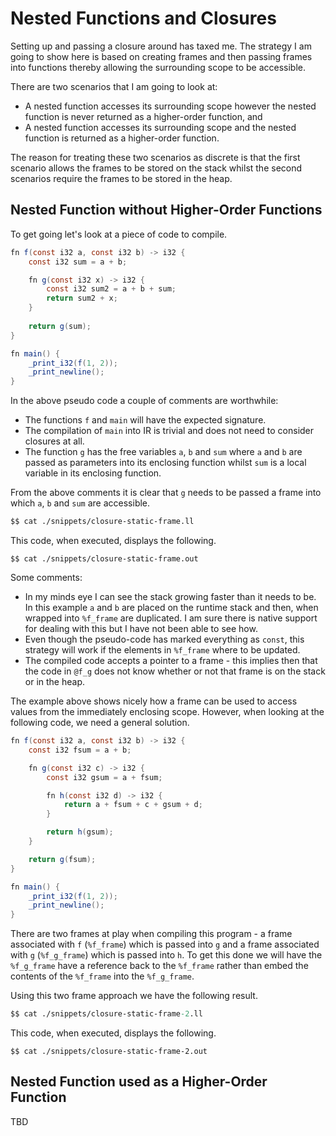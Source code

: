 # Nested Functions and Closures

Setting up and passing a closure around has taxed me.  The strategy I am going to show here is based on creating frames and then passing frames into functions thereby allowing the surrounding scope to be accessible.

There are two scenarios that I am going to look at:

- A nested function accesses its surrounding scope however the nested function is never returned as a higher-order function, and
- A nested function accesses its surrounding scope and the nested function is returned as a higher-order function.

The reason for treating these two scenarios as discrete is that the first scenario allows the frames to be stored on the stack whilst the second scenarios require the frames to be stored in the heap.

## Nested Function without Higher-Order Functions

To get going let's look at a piece of code to compile.

```java
fn f(const i32 a, const i32 b) -> i32 {
    const i32 sum = a + b;

    fn g(const i32 x) -> i32 {
        const i32 sum2 = a + b + sum;
        return sum2 + x;
    }
            
    return g(sum);
}

fn main() {
    _print_i32(f(1, 2));
    _print_newline();
}        
```

In the above pseudo code a couple of comments are worthwhile:

- The functions `f` and `main` will have the expected signature.
- The compilation of `main` into IR is trivial and does not need to consider closures at all.
- The function `g` has the free variables `a`, `b` and `sum` where `a` and `b` are passed as parameters into its enclosing function whilst `sum` is a local variable in its enclosing function.

From the above comments it is clear that `g` needs to be passed a frame into which `a`, `b` and `sum` are accessible.

```llvm
$$ cat ./snippets/closure-static-frame.ll
```

This code, when executed, displays the following.

```
$$ cat ./snippets/closure-static-frame.out
```

Some comments:

- In my minds eye I can see the stack growing faster than it needs to be.  In this example `a` and `b` are placed on the runtime stack and then, when wrapped into `%f_frame` are duplicated.  I am sure there is native support for dealing with this but I have not been able to see how.
- Even though the pseudo-code has marked everything as `const`, this strategy will work if the elements in `%f_frame` where to be updated.
- The compiled code accepts a pointer to a frame - this implies then that the code in `@f_g` does not know whether or not that frame is on the stack or in the heap.

The example above shows nicely how a frame can be used to access values from the immediately enclosing scope.  However, when looking at the following code, we need a general solution.

```java
fn f(const i32 a, const i32 b) -> i32 {
    const i32 fsum = a + b;

    fn g(const i32 c) -> i32 {
        const i32 gsum = a + fsum;

        fn h(const i32 d) -> i32 {
            return a + fsum + c + gsum + d;
        }

        return h(gsum);
    }

    return g(fsum);
}

fn main() {
    _print_i32(f(1, 2));
    _print_newline();
}        
```

There are two frames at play when compiling this program - a frame associated with `f` (`%f_frame`) which is passed into `g` and a frame associated with `g` (`%f_g_frame`) which is passed into `h`.  To get this done we will have the `%f_g_frame` have a reference back to the `%f_frame` rather than embed the contents of the `%f_frame` into the `%f_g_frame`.

Using this two frame approach we have the following result.

```llvm
$$ cat ./snippets/closure-static-frame-2.ll
```

This code, when executed, displays the following.

```
$$ cat ./snippets/closure-static-frame-2.out
```


## Nested Function used as a Higher-Order Function

TBD
